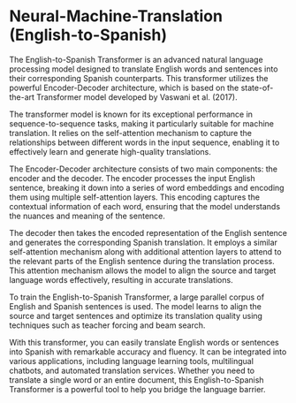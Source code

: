 # Neural-Machine-Translation (English-to-Spanish)

The English-to-Spanish Transformer is an advanced natural language processing model designed to translate English words and sentences into their corresponding Spanish counterparts. This transformer utilizes the powerful Encoder-Decoder architecture, which is based on the state-of-the-art Transformer model developed by Vaswani et al. (2017).

The transformer model is known for its exceptional performance in sequence-to-sequence tasks, making it particularly suitable for machine translation. It relies on the self-attention mechanism to capture the relationships between different words in the input sequence, enabling it to effectively learn and generate high-quality translations.

The Encoder-Decoder architecture consists of two main components: the encoder and the decoder. The encoder processes the input English sentence, breaking it down into a series of word embeddings and encoding them using multiple self-attention layers. This encoding captures the contextual information of each word, ensuring that the model understands the nuances and meaning of the sentence.

The decoder then takes the encoded representation of the English sentence and generates the corresponding Spanish translation. It employs a similar self-attention mechanism along with additional attention layers to attend to the relevant parts of the English sentence during the translation process. This attention mechanism allows the model to align the source and target language words effectively, resulting in accurate translations.

To train the English-to-Spanish Transformer, a large parallel corpus of English and Spanish sentences is used. The model learns to align the source and target sentences and optimize its translation quality using techniques such as teacher forcing and beam search.

With this transformer, you can easily translate English words or sentences into Spanish with remarkable accuracy and fluency. It can be integrated into various applications, including language learning tools, multilingual chatbots, and automated translation services. Whether you need to translate a single word or an entire document, this English-to-Spanish Transformer is a powerful tool to help you bridge the language barrier.
